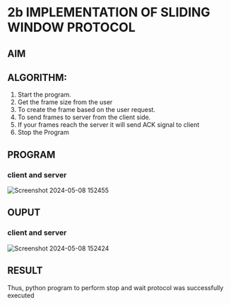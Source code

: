# 2b IMPLEMENTATION OF SLIDING WINDOW PROTOCOL
## AIM
## ALGORITHM:
1. Start the program.
2. Get the frame size from the user
3. To create the frame based on the user request.
4. To send frames to server from the client side.
5. If your frames reach the server it will send ACK signal to client
6. Stop the Program
## PROGRAM
### client and server
![Screenshot 2024-05-08 152455](https://github.com/HARIPRIYASIVAKUMAR/2b_SLIDING_WINDOW_PROTOCOL/assets/147477684/79ce849c-853a-4c48-b92d-51d7239859f2)


## OUPUT
### client and server
![Screenshot 2024-05-08 152424](https://github.com/HARIPRIYASIVAKUMAR/2b_SLIDING_WINDOW_PROTOCOL/assets/147477684/7ad1bee5-a685-440c-9a1b-8311293f02aa)


## RESULT
Thus, python program to perform stop and wait protocol was successfully executed
